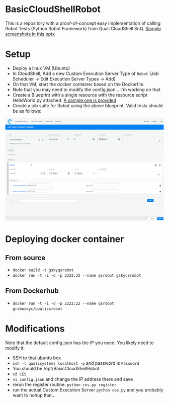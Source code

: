 # BasicCloudShellRobot
This is a repository with a proof-of-concept easy implementation of calling Robot Tests (Python Robot Framework) from Quali CloudShell SnQ. [Sample screenshots in this pptx](Images/CloudShellRobot.pptx)

# Setup
* Deploy a linux VM (Ubuntu)
* In CloudShell, Add a new Custom Execution Server Type of `Robot` (Job Scheduler -> Edit Execution Server Types -> Add)
* On that VM, start the docker container based on the Dockerfile 
* Note that you may need to modify the config.json... I'm working on that
* Create a Blueprint with a single resource with the resource script HelloWorld.py attached. [A sample one is provided](CSScripts/RobotExampleBlueprint.zip)
* Create a job suite for Robot using the above blueprint. Valid tests should be as follows:

![](Images/SnQSS.PNG)

# Deploying docker container
## From source
* `docker build -t gskyqsrobot`
* `docker run -t -i -d -p 2222:22 --name qsrobot gskyqsrobot `

## From Dockerhub
* `docker run -t -i -d -p 2222:22 --name qsrobot graboskyc/qualicsrobot `

# Modifications
Note that the default config.json has the IP you need. You likely need to modify it:
* SSH to that ubuntu box
* `ssh -l qualisystems localhost -p` and password is `Password`
* You should be /opt/BasicCloudShellRobot
* `cd CES`
* `vi config.json` and change the IP address there and save 
* rerun the register routine: `python ces.py register`
* run the actual Custom Execution Server `python ces.py` and you probably want to nohup that... 